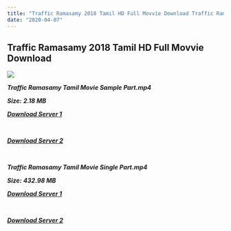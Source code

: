 ```yaml
---
title: "Traffic Ramasamy 2018 Tamil HD Full Movvie Download Traffic Ramasamy Tamil HD Movie Download"
date: "2020-04-07"
---
```


## Traffic Ramasamy 2018 Tamil HD Full Movvie Download 

![](https://images.moviebuff.com/1e57c3e0-16f3-424e-b027-b6b96113882b?w=1000)

**_Traffic Ramasamy Tamil Movie Sample Part.mp4_**

**_Size:_**  **_2.18 MB_**

**_[Download Server 1](http://du1.wetransfer.vip/files/Tamil{dd491190c7c44e72d5bc6265d8d28d52dc406d5dbea1734fee0f652b09d71bf7}20Movies/Tamil{dd491190c7c44e72d5bc6265d8d28d52dc406d5dbea1734fee0f652b09d71bf7}202018{dd491190c7c44e72d5bc6265d8d28d52dc406d5dbea1734fee0f652b09d71bf7}20Movies/Traffic{dd491190c7c44e72d5bc6265d8d28d52dc406d5dbea1734fee0f652b09d71bf7}20Ramasamy{dd491190c7c44e72d5bc6265d8d28d52dc406d5dbea1734fee0f652b09d71bf7}20(2018)/Traffic{dd491190c7c44e72d5bc6265d8d28d52dc406d5dbea1734fee0f652b09d71bf7}20Ramasamy{dd491190c7c44e72d5bc6265d8d28d52dc406d5dbea1734fee0f652b09d71bf7}20(2018{dd491190c7c44e72d5bc6265d8d28d52dc406d5dbea1734fee0f652b09d71bf7}20){dd491190c7c44e72d5bc6265d8d28d52dc406d5dbea1734fee0f652b09d71bf7}20HDRip/Traffic{dd491190c7c44e72d5bc6265d8d28d52dc406d5dbea1734fee0f652b09d71bf7}20Ramasamy{dd491190c7c44e72d5bc6265d8d28d52dc406d5dbea1734fee0f652b09d71bf7}20(2018){dd491190c7c44e72d5bc6265d8d28d52dc406d5dbea1734fee0f652b09d71bf7}20Sample{dd491190c7c44e72d5bc6265d8d28d52dc406d5dbea1734fee0f652b09d71bf7}20(640x360).mp4)_**

**_[  
](http://du1.wetransfer.vip/files/Tamil{dd491190c7c44e72d5bc6265d8d28d52dc406d5dbea1734fee0f652b09d71bf7}20Movies/Tamil{dd491190c7c44e72d5bc6265d8d28d52dc406d5dbea1734fee0f652b09d71bf7}202018{dd491190c7c44e72d5bc6265d8d28d52dc406d5dbea1734fee0f652b09d71bf7}20Movies/Traffic{dd491190c7c44e72d5bc6265d8d28d52dc406d5dbea1734fee0f652b09d71bf7}20Ramasamy{dd491190c7c44e72d5bc6265d8d28d52dc406d5dbea1734fee0f652b09d71bf7}20(2018)/Traffic{dd491190c7c44e72d5bc6265d8d28d52dc406d5dbea1734fee0f652b09d71bf7}20Ramasamy{dd491190c7c44e72d5bc6265d8d28d52dc406d5dbea1734fee0f652b09d71bf7}20(2018{dd491190c7c44e72d5bc6265d8d28d52dc406d5dbea1734fee0f652b09d71bf7}20){dd491190c7c44e72d5bc6265d8d28d52dc406d5dbea1734fee0f652b09d71bf7}20HDRip/Traffic{dd491190c7c44e72d5bc6265d8d28d52dc406d5dbea1734fee0f652b09d71bf7}20Ramasamy{dd491190c7c44e72d5bc6265d8d28d52dc406d5dbea1734fee0f652b09d71bf7}20(2018){dd491190c7c44e72d5bc6265d8d28d52dc406d5dbea1734fee0f652b09d71bf7}20Sample{dd491190c7c44e72d5bc6265d8d28d52dc406d5dbea1734fee0f652b09d71bf7}20(640x360).mp4)_**

**_[Download Server 2](http://du1.wetransfer.vip/files/Tamil{dd491190c7c44e72d5bc6265d8d28d52dc406d5dbea1734fee0f652b09d71bf7}20Movies/Tamil{dd491190c7c44e72d5bc6265d8d28d52dc406d5dbea1734fee0f652b09d71bf7}202018{dd491190c7c44e72d5bc6265d8d28d52dc406d5dbea1734fee0f652b09d71bf7}20Movies/Traffic{dd491190c7c44e72d5bc6265d8d28d52dc406d5dbea1734fee0f652b09d71bf7}20Ramasamy{dd491190c7c44e72d5bc6265d8d28d52dc406d5dbea1734fee0f652b09d71bf7}20(2018)/Traffic{dd491190c7c44e72d5bc6265d8d28d52dc406d5dbea1734fee0f652b09d71bf7}20Ramasamy{dd491190c7c44e72d5bc6265d8d28d52dc406d5dbea1734fee0f652b09d71bf7}20(2018{dd491190c7c44e72d5bc6265d8d28d52dc406d5dbea1734fee0f652b09d71bf7}20){dd491190c7c44e72d5bc6265d8d28d52dc406d5dbea1734fee0f652b09d71bf7}20HDRip/Traffic{dd491190c7c44e72d5bc6265d8d28d52dc406d5dbea1734fee0f652b09d71bf7}20Ramasamy{dd491190c7c44e72d5bc6265d8d28d52dc406d5dbea1734fee0f652b09d71bf7}20(2018){dd491190c7c44e72d5bc6265d8d28d52dc406d5dbea1734fee0f652b09d71bf7}20Sample{dd491190c7c44e72d5bc6265d8d28d52dc406d5dbea1734fee0f652b09d71bf7}20(640x360).mp4)_**

**_[  
](http://du1.wetransfer.vip/files/Tamil{dd491190c7c44e72d5bc6265d8d28d52dc406d5dbea1734fee0f652b09d71bf7}20Movies/Tamil{dd491190c7c44e72d5bc6265d8d28d52dc406d5dbea1734fee0f652b09d71bf7}202018{dd491190c7c44e72d5bc6265d8d28d52dc406d5dbea1734fee0f652b09d71bf7}20Movies/Traffic{dd491190c7c44e72d5bc6265d8d28d52dc406d5dbea1734fee0f652b09d71bf7}20Ramasamy{dd491190c7c44e72d5bc6265d8d28d52dc406d5dbea1734fee0f652b09d71bf7}20(2018)/Traffic{dd491190c7c44e72d5bc6265d8d28d52dc406d5dbea1734fee0f652b09d71bf7}20Ramasamy{dd491190c7c44e72d5bc6265d8d28d52dc406d5dbea1734fee0f652b09d71bf7}20(2018{dd491190c7c44e72d5bc6265d8d28d52dc406d5dbea1734fee0f652b09d71bf7}20){dd491190c7c44e72d5bc6265d8d28d52dc406d5dbea1734fee0f652b09d71bf7}20HDRip/Traffic{dd491190c7c44e72d5bc6265d8d28d52dc406d5dbea1734fee0f652b09d71bf7}20Ramasamy{dd491190c7c44e72d5bc6265d8d28d52dc406d5dbea1734fee0f652b09d71bf7}20(2018){dd491190c7c44e72d5bc6265d8d28d52dc406d5dbea1734fee0f652b09d71bf7}20Sample{dd491190c7c44e72d5bc6265d8d28d52dc406d5dbea1734fee0f652b09d71bf7}20(640x360).mp4)_**

**_Traffic Ramasamy Tamil Movie Single Part.mp4_**

**_Size:_** **_432.98 MB_**

**_[Download Server 1](http://du1.wetransfer.vip/files/Tamil{dd491190c7c44e72d5bc6265d8d28d52dc406d5dbea1734fee0f652b09d71bf7}20Movies/Tamil{dd491190c7c44e72d5bc6265d8d28d52dc406d5dbea1734fee0f652b09d71bf7}202018{dd491190c7c44e72d5bc6265d8d28d52dc406d5dbea1734fee0f652b09d71bf7}20Movies/Traffic{dd491190c7c44e72d5bc6265d8d28d52dc406d5dbea1734fee0f652b09d71bf7}20Ramasamy{dd491190c7c44e72d5bc6265d8d28d52dc406d5dbea1734fee0f652b09d71bf7}20(2018)/Traffic{dd491190c7c44e72d5bc6265d8d28d52dc406d5dbea1734fee0f652b09d71bf7}20Ramasamy{dd491190c7c44e72d5bc6265d8d28d52dc406d5dbea1734fee0f652b09d71bf7}20(2018{dd491190c7c44e72d5bc6265d8d28d52dc406d5dbea1734fee0f652b09d71bf7}20){dd491190c7c44e72d5bc6265d8d28d52dc406d5dbea1734fee0f652b09d71bf7}20HDRip/Traffic{dd491190c7c44e72d5bc6265d8d28d52dc406d5dbea1734fee0f652b09d71bf7}20Ramasamy{dd491190c7c44e72d5bc6265d8d28d52dc406d5dbea1734fee0f652b09d71bf7}20(2018){dd491190c7c44e72d5bc6265d8d28d52dc406d5dbea1734fee0f652b09d71bf7}20Single{dd491190c7c44e72d5bc6265d8d28d52dc406d5dbea1734fee0f652b09d71bf7}20Part{dd491190c7c44e72d5bc6265d8d28d52dc406d5dbea1734fee0f652b09d71bf7}20(640x360).mp4)_**

**_[  
](http://du1.wetransfer.vip/files/Tamil{dd491190c7c44e72d5bc6265d8d28d52dc406d5dbea1734fee0f652b09d71bf7}20Movies/Tamil{dd491190c7c44e72d5bc6265d8d28d52dc406d5dbea1734fee0f652b09d71bf7}202018{dd491190c7c44e72d5bc6265d8d28d52dc406d5dbea1734fee0f652b09d71bf7}20Movies/Traffic{dd491190c7c44e72d5bc6265d8d28d52dc406d5dbea1734fee0f652b09d71bf7}20Ramasamy{dd491190c7c44e72d5bc6265d8d28d52dc406d5dbea1734fee0f652b09d71bf7}20(2018)/Traffic{dd491190c7c44e72d5bc6265d8d28d52dc406d5dbea1734fee0f652b09d71bf7}20Ramasamy{dd491190c7c44e72d5bc6265d8d28d52dc406d5dbea1734fee0f652b09d71bf7}20(2018{dd491190c7c44e72d5bc6265d8d28d52dc406d5dbea1734fee0f652b09d71bf7}20){dd491190c7c44e72d5bc6265d8d28d52dc406d5dbea1734fee0f652b09d71bf7}20HDRip/Traffic{dd491190c7c44e72d5bc6265d8d28d52dc406d5dbea1734fee0f652b09d71bf7}20Ramasamy{dd491190c7c44e72d5bc6265d8d28d52dc406d5dbea1734fee0f652b09d71bf7}20(2018){dd491190c7c44e72d5bc6265d8d28d52dc406d5dbea1734fee0f652b09d71bf7}20Single{dd491190c7c44e72d5bc6265d8d28d52dc406d5dbea1734fee0f652b09d71bf7}20Part{dd491190c7c44e72d5bc6265d8d28d52dc406d5dbea1734fee0f652b09d71bf7}20(640x360).mp4)_**

**_[Download Server 2](http://du1.wetransfer.vip/files/Tamil{dd491190c7c44e72d5bc6265d8d28d52dc406d5dbea1734fee0f652b09d71bf7}20Movies/Tamil{dd491190c7c44e72d5bc6265d8d28d52dc406d5dbea1734fee0f652b09d71bf7}202018{dd491190c7c44e72d5bc6265d8d28d52dc406d5dbea1734fee0f652b09d71bf7}20Movies/Traffic{dd491190c7c44e72d5bc6265d8d28d52dc406d5dbea1734fee0f652b09d71bf7}20Ramasamy{dd491190c7c44e72d5bc6265d8d28d52dc406d5dbea1734fee0f652b09d71bf7}20(2018)/Traffic{dd491190c7c44e72d5bc6265d8d28d52dc406d5dbea1734fee0f652b09d71bf7}20Ramasamy{dd491190c7c44e72d5bc6265d8d28d52dc406d5dbea1734fee0f652b09d71bf7}20(2018{dd491190c7c44e72d5bc6265d8d28d52dc406d5dbea1734fee0f652b09d71bf7}20){dd491190c7c44e72d5bc6265d8d28d52dc406d5dbea1734fee0f652b09d71bf7}20HDRip/Traffic{dd491190c7c44e72d5bc6265d8d28d52dc406d5dbea1734fee0f652b09d71bf7}20Ramasamy{dd491190c7c44e72d5bc6265d8d28d52dc406d5dbea1734fee0f652b09d71bf7}20(2018){dd491190c7c44e72d5bc6265d8d28d52dc406d5dbea1734fee0f652b09d71bf7}20Single{dd491190c7c44e72d5bc6265d8d28d52dc406d5dbea1734fee0f652b09d71bf7}20Part{dd491190c7c44e72d5bc6265d8d28d52dc406d5dbea1734fee0f652b09d71bf7}20(640x360).mp4)_**
